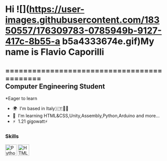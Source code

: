 Hi ![](https://user-images.githubusercontent.com/18350557/176309783-0785949b-9127-417c-8b55-a
b5a4333674e.gif)My name is Flavio Caporilli 
=============================================================================================
===========================================  
Computer Engineering Student 
----------------------------  
*Eager to learn  
* 🌍  I'm based in Italy🇮🇹🍕🍝 
* 🧠  I'm learning HTML&CSS,Unity,Assembly,Python,Arduino and more... 
* ⚡  1.21 gigowatt⚡️

### Skills

<p align="left">
<a href="https://www.python.org/" target="_blank" rel="noreferrer"><img src="https://raw.gith
ubusercontent.com/danielcranney/readme-generator/main/public/icons/skills/python-colored.svg"
width="36" height="36" alt="Python" /></a>
<a href="https://developer.mozilla.org/en-US/docs/Glossary/HTML5" target="_blank" rel="norefe
rrer"><img src="https://raw.githubusercontent.com/danielcranney/readme-generator/main/public/
icons/skills/html5-colored.svg" width="36" height="36" alt="HTML5" /></a> </p> 
